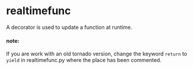 # realtimefunc
A decorator is used to update a function at runtime.

#### note: 

If you are work with an old tornado version,  change the keyword `return` to `yield`  in realtimefunc.py where the place has been commented.

